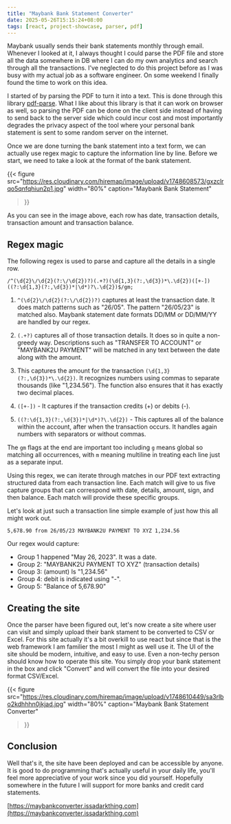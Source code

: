 ```yaml
---
title: "Maybank Bank Statement Converter"
date: 2025-05-26T15:15:24+08:00
tags: [react, project-showcase, parser, pdf]
---
```


Maybank usually sends their bank statements monthly through email. Whenever I
looked at it, I always thought I could parse the PDF file and store all the data
somewhere in DB where I can do my own analytics and search through all the
transactions. I've neglected to do this project before as I was busy with my
actual job as a software engineer. On some weekend I finally found the time to
work on this idea.

I started of by parsing the PDF to turn it into a text. This is done through
this library [pdf-parse](https://www.npmjs.com/package/pdf-parse). What I like
about this library is that it can work on browser as well, so parsing the PDF can
be done on the client side instead of having to send back to the server side
which could incur cost and most importantly degrades the privacy aspect of the
tool where your personal bank statement is sent to some random server on the
internet.

Once we are done turning the bank statement into a text form, we can actually
use regex magic to capture the information line by line. Before we start, we
need to take a look at the format of the bank statement.

{{< figure 
src="https://res.cloudinary.com/hiremap/image/upload/v1748608573/gxzclrqo5qnfqhiun2p1.jpg"
width="80%"
caption="Maybank Bank Statement"
>}}

As you can see in the image above, each row has date, transaction details,
transaction amount and transaction balance.

## Regex magic

The following regex is used to parse and capture all the details in a single
row.
```regex
/^(\d{2}\/\d{2}(?:\/\d{2})?)(.+?)(\d{1,3}(?:,\d{3})*\.\d{2})([+-])((?:\d{1,3}(?:,\d{3})*|\d*)?\.\d{2})$/gm;
```


1. `^(\d{2}\/\d{2}(?:\/\d{2})?)` captures at least the transaction date. It does
   match patterns such as "26/05". The pattern "26/05/23" is matched also.
   Maybank statement date formats DD/MM or DD/MM/YY are handled by our regex.

2. `(.+?)` captures all of those transaction details. It does so in quite a
   non-greedy way. Descriptions such as "TRANSFER TO ACCOUNT" or "MAYBANK2U
   PAYMENT" will be matched in any text between the date along with the amount.

3. This captures the amount for the transaction `(\d{1,3}(?:,\d{3})*\.\d{2})`.
   It recognizes numbers using commas to separate thousands (like "1,234.56").
   The function also ensures that it has exactly two decimal places.

4. `([+-])` - It captures if the transaction credits (+) or debits (-).

5. `((?:\d{1,3}(?:,\d{3})*|\d*)?\.\d{2})` - This captures all of the balance
   within the account, after when the transaction occurs. It handles again
   numbers with separators or without commas.

The `gm` flags at the end are important too including `g` means global so
matching all occurrences, with `m` meaning multiline in treating each line just
as a separate input.

Using this regex, we can iterate through matches in our PDF text extracting
structured data from each transaction line. Each match will give to us five
capture groups that can correspond with date, details, amount, sign, and then
balance. Each match will provide these specific groups.

Let's look at just such a transaction line simple example of just how this all
might work out.

```
5,678.90 from 26/05/23 MAYBANK2U PAYMENT TO XYZ 1,234.56
```

Our regex would capture:
- Group 1 happened "May 26, 2023". It was a date.
- Group 2: "MAYBANK2U PAYMENT TO XYZ" (transaction details)
- Group 3: (amount) Is "1,234.56"
- Group 4: debit is indicated using "-".
- Group 5: "Balance of 5,678.90"

## Creating the site
Once the parser have been figured out, let's now create a site where user can
visit and simply upload their bank stament to be converted to CSV or Excel. For
this site actually it's a bit overkill to use react but since that is the web
framework I am familier the most I might as well use it. The UI of the site
should be modern, intuitive, and easy to use. Even a non-techy person should
know how to operate this site. You simply drop your bank statement in the box
and click "Convert" and will convert the file into your desired format
CSV/Excel.


{{< figure
src="https://res.cloudinary.com/hiremap/image/upload/v1748610449/sa3rlbo2kdhhhn0jkjad.jpg" 
width="80%"
caption="Maybank Bank Statement Converter"
>}}

## Conclusion
Well that's it, the site have been deployed and can be accessible by anyone. It
is good to do programming that's actually useful in your daily life, you'll feel
more appreciative of your work since you did yourself. Hopefully somewhere in
the future I will support for more banks and credit card statements.

[https://maybankconverter.issadarkthing.com](https://maybankconverter.issadarkthing.com)
